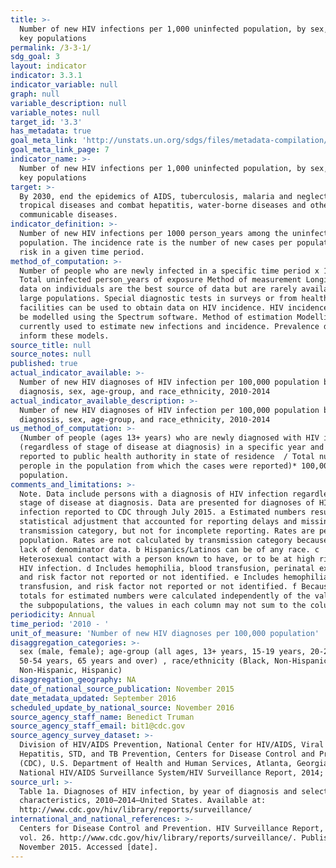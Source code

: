 ```yaml
---
title: >-
  Number of new HIV infections per 1,000 uninfected population, by sex, age and
  key populations
permalink: /3-3-1/
sdg_goal: 3
layout: indicator
indicator: 3.3.1
indicator_variable: null
graph: null
variable_description: null
variable_notes: null
target_id: '3.3'
has_metadata: true
goal_meta_link: 'http://unstats.un.org/sdgs/files/metadata-compilation/Metadata-Goal-3.pdf'
goal_meta_link_page: 7
indicator_name: >-
  Number of new HIV infections per 1,000 uninfected population, by sex, age and
  key populations
target: >-
  By 2030, end the epidemics of AIDS, tuberculosis, malaria and neglected
  tropical diseases and combat hepatitis, water-borne diseases and other
  communicable diseases.
indicator_definition: >-
  Number of new HIV infections per 1000 person_years among the uninfected
  population. The incidence rate is the number of new cases per population at
  risk in a given time period.
method_of_computation: >-
  Number of people who are newly infected in a specific time period x 1000 /
  Total uninfected person_years of exposure Method of measurement Longitudinal
  data on individuals are the best source of data but are rarely available for
  large populations. Special diagnostic tests in surveys or from health
  facilities can be used to obtain data on HIV incidence. HIV incidence can also
  be modelled using the Spectrum software. Method of estimation Modelling is
  currently used to estimate new infections and incidence. Prevalence data
  inform these models.
source_title: null
source_notes: null
published: true
actual_indicator_available: >-
  Number of new HIV diagnoses of HIV infection per 100,000 population by year of
  diagnosis, sex, age-group, and race_ethnicity, 2010-2014
actual_indicator_available_description: >-
  Number of new HIV diagnoses of HIV infection per 100,000 population by year of
  diagnosis, sex, age-group, and race_ethnicity, 2010-2014
us_method_of_computation: >-
  (Number of people (ages 13+ years) who are newly diagnosed with HIV infection
  (regardless of stage of disease at diagnosis) in a specific year and are
  reported to public health authority in state of residence  / Total number of
  perople in the population from which the cases were reported)* 100,000
  population.
comments_and_limitations: >-
  Note. Data include persons with a diagnosis of HIV infection regardless of
  stage of disease at diagnosis. Data are presented for diagnoses of HIV
  infection reported to CDC through July 2015. a Estimated numbers resulted from
  statistical adjustment that accounted for reporting delays and missing
  transmission category, but not for incomplete reporting. Rates are per 100,000
  population. Rates are not calculated by transmission category because of the
  lack of denominator data. b Hispanics/Latinos can be of any race. c
  Heterosexual contact with a person known to have, or to be at high risk for,
  HIV infection. d Includes hemophilia, blood transfusion, perinatal exposure,
  and risk factor not reported or not identified. e Includes hemophilia, blood
  transfusion, and risk factor not reported or not identified. f Because column
  totals for estimated numbers were calculated independently of the values for
  the subpopulations, the values in each column may not sum to the column total.
periodicity: Annual
time_period: '2010 - '
unit_of_measure: 'Number of new HIV diagnoses per 100,000 population'
disaggregation_categories: >-
  sex (male, female); age-group (all ages, 13+ years, 15-19 years, 20-24 years,
  50-54 years, 65 years and over) , race/ethnicity (Black, Non-Hispanic, White,
  Non-Hispanic, Hispanic) 
disaggregation_geography: NA
date_of_national_source_publication: November 2015
date_metadata_updated: September 2016
scheduled_update_by_national_source: November 2016
source_agency_staff_name: Benedict Truman
source_agency_staff_email: bit1@cdc.gov
source_agency_survey_dataset: >-
  Division of HIV/AIDS Prevention, National Center for HIV/AIDS, Viral
  Hepatitis, STD, and TB Prevention, Centers for Disease Control and Prevention
  (CDC), U.S. Department of Health and Human Services, Atlanta, Georgia/
  National HIV/AIDS Surveillance System/HIV Surveillance Report, 2014; vol. 26.
source_url: >-
  Table 1a. Diagnoses of HIV infection, by year of diagnosis and selected
  characteristics, 2010–2014—United States. Available at:
  http://www.cdc.gov/hiv/library/reports/surveillance/ 
international_and_national_references: >-
  Centers for Disease Control and Prevention. HIV Surveillance Report, 2014;
  vol. 26. http://www.cdc.gov/hiv/library/reports/surveillance/. Published
  November 2015. Accessed [date].
---
```

